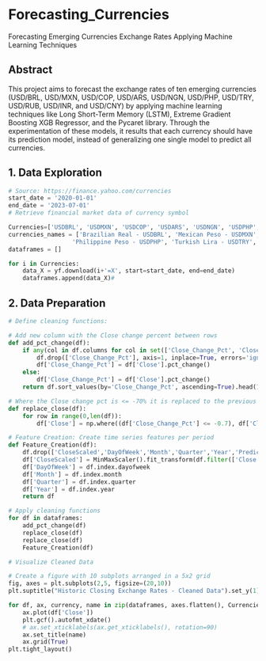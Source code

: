# Forecasting_Currencies
Forecasting Emerging Currencies Exchange Rates Applying Machine Learning Techniques
## Abstract
This project aims to forecast the exchange rates of ten emerging currencies (USD/BRL, USD/MXN, USD/COP, USD/ARS, USD/NGN, USD/PHP, USD/TRY, USD/RUB, USD/INR, and USD/CNY) by applying machine learning techniques like Long Short-Term Memory (LSTM), Extreme Gradient Boosting XGB Regressor, and the Pycaret library. Through the experimentation of these models, it results that each currency should have its prediction model, instead of generalizing one single model to predict all currencies.
## 1. Data Exploration

```python
# Source: https://finance.yahoo.com/currencies
start_date = '2020-01-01'
end_date = '2023-07-01'
# Retrieve financial market data of currency symbol

Currencies=['USDBRL', 'USDMXN', 'USDCOP', 'USDARS', 'USDNGN', 'USDPHP', 'USDTRY', 'USDRUB', 'USDINR', 'USDCNY']
currencies_names = ['Brazilian Real - USDBRL', 'Mexican Peso - USDMXN', 'Colombian Peso - USDCOP', 'Argentine Peso - USDARS', 'Nigerian Naira - USDNGN',
                  'Philippine Peso - USDPHP', 'Turkish Lira - USDTRY', 'Russian Ruble - USDRUB', 'Indian Rupee - USDINR', 'Chinese Yuan - USDCNY']
dataframes = []

for i in Currencies:
    data_X = yf.download(i+'=X', start=start_date, end=end_date)
    dataframes.append(data_X)#
```
## 2. Data Preparation
```python
# Define cleaning functions:

# Add new column with the Close change percent between rows
def add_pct_change(df):
    if any(col in df.columns for col in set(['Close_Change_Pct', 'Close_Change_Pct_x', 'Close_Change_Pct_y'])):
        df.drop(['Close_Change_Pct'], axis=1, inplace=True, errors='ignore')
        df['Close_Change_Pct'] = df['Close'].pct_change()
    else:
        df['Close_Change_Pct'] = df['Close'].pct_change()
    return df.sort_values(by='Close_Change_Pct', ascending=True).head(10) # Sort the dates with the largest change pct

# Where the Close change pct is <= -70% it is replaced to the previous value
def replace_close(df):
    for row in range(0,len(df)):
        df['Close'] = np.where((df['Close_Change_Pct'] <= -0.7), df['Close'].shift(1), df['Close'])

# Feature Creation: Create time series features per period
def Feature_Creation(df):
    df.drop(['CloseScaled','DayOfWeek','Month','Quarter','Year','Prediction'], axis=1, inplace=True, errors='ignore')
    df['CloseScaled'] = MinMaxScaler().fit_transform(df.filter(['Close']).values)
    df['DayOfWeek'] = df.index.dayofweek
    df['Month'] = df.index.month
    df['Quarter'] = df.index.quarter
    df['Year'] = df.index.year
    return df

# Apply cleaning functions
for df in dataframes:
    add_pct_change(df)
    replace_close(df)
    replace_close(df)
    Feature_Creation(df)

# Visualize Cleaned Data

# Create a figure with 10 subplots arranged in a 5x2 grid
fig, axes = plt.subplots(2,5, figsize=(20,10))
plt.suptitle("Historic Closing Exchange Rates - Cleaned Data").set_y(1)

for df, ax, currency, name in zip(dataframes, axes.flatten(), Currencies, currencies_names):
    ax.plot(df['Close'])
    plt.gcf().autofmt_xdate()
    # ax.set_xticklabels(ax.get_xticklabels(), rotation=90)
    ax.set_title(name)
    ax.grid(True)
plt.tight_layout()
```




